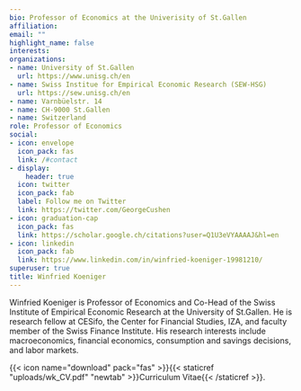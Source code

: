 ```yaml
---
bio: Professor of Economics at the Univerisity of St.Gallen
affiliation:
email: ""
highlight_name: false
interests:
organizations:
- name: University of St.Gallen
  url: https://www.unisg.ch/en
- name: Swiss Institue for Empirical Economic Research (SEW-HSG)
  url: https://sew.unisg.ch/en
- name: Varnbüelstr. 14
- name: CH-9000 St.Gallen
- name: Switzerland
role: Professor of Economics
social:
- icon: envelope
  icon_pack: fas
  link: /#contact
- display:
    header: true
  icon: twitter
  icon_pack: fab
  label: Follow me on Twitter
  link: https://twitter.com/GeorgeCushen
- icon: graduation-cap
  icon_pack: fas
  link: https://scholar.google.ch/citations?user=Q1U3eVYAAAAJ&hl=en
- icon: linkedin
  icon_pack: fab
  link: https://www.linkedin.com/in/winfried-koeniger-19981210/
superuser: true
title: Winfried Koeniger
---
```

Winfried Koeniger is Professor of Economics and Co-Head of the Swiss Institute of Empirical Economic Research at the University of St.Gallen. He is research fellow at CESifo, the Center for Financial Studies, IZA, and faculty member of the Swiss Finance Institute. His research interests include macroeconomics, financial economics, consumption and savings decisions, and labor markets.

{{< icon name="download" pack="fas" >}}{{< staticref "uploads/wk_CV.pdf" "newtab" >}}Curriculum Vitae{{< /staticref >}}.
